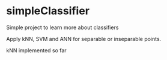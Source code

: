 # simpleClassifier
Simple project to learn more about classifiers

Apply kNN, SVM and ANN for separable or inseparable points.

kNN implemented so far
